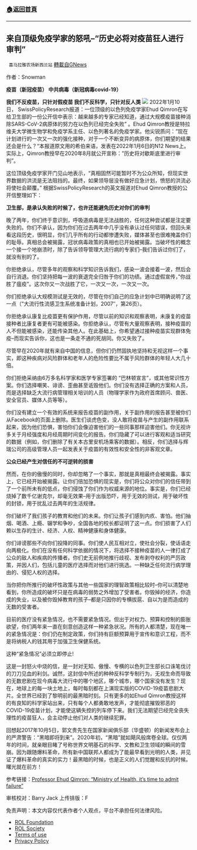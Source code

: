 ###  [:house:返回首頁](https://github.com/ourhimalayas/txt)
---


## 来自顶级免疫学家的怒吼&#8211;&#8220;历史必将对疫苗狂人进行审判&#8221;
` 喜马拉雅农场新西兰站` [轉載自GNews](https://gnews.org/zh-hans/1854745/)

作者：Snowman

**疫苗（新冠疫苗）
中共病毒（新冠病毒covid-19）**

**我们不反疫苗，只针对假疫苗
我们不反科学，只针对反人类**
![](https://assets.gnews.org/wp-content/uploads/2022/01/截屏2022-01-13-18.38.53.png)
2022年1月10日， SwissPolicyResearch报道：一位顶级的以色列免疫学家Ehud Qimron在写给卫生部的一份公开信中表示：越来越多的专家已经知道，通过大规模疫苗接种消除SARS-CoV-2病原体的努力在以色列已经完全失败” 。Ehud Qimron教授是特拉维夫大学微生物学和免疫学系主任、以色列著名的免疫学家。他尖锐质问：”现在计划进行的一次又一次的强化接种，对于一个不断变异的病原体，你们期望的结果还会是什么？“本报道原文用的希伯来语，发表在2022年1月6日的N12 News上。实际上，Qimron教授早在2020年8月就公开宣称：”历史将对歇斯底里进行审判”。

这位顶级免疫学家开门见山地表示，“真相固然可能暂时不为公众所知，但现实世界数据的洪流是无法阻挡的。最终，如果领导层没有做好应急计划，愤怒的洪流必将使社会颠覆。” 根据SwissPolicyResearch的英文报道对Ehud Qimron教授的公开信整理如下：

**卫生部，是承认失败的时候了，也许还能避免历史对你们的审判**

晚了两年，你们终于意识到，呼吸道病毒是无法战胜的，任何这种尝试都是注定要失败的。你们不承认，因为你们在过去两年中几乎没有承认过任何错误，但回头来看这段历史，很明显，你们几乎所有的行动都惨遭失败，媒体甚至也很难掩盖你们的耻辱。真相总会被揭露，冠状病毒政策的真相也已开始被揭露。当破坏性的概念一个接一个地崩溃时，除了告诉领导管理大流行病的专家们–我们告诉过你们了，就没有别的了。

你拒绝承认，尽管多年的观察和科学知识告诉我们，感染一波会接着一波，然后会自行消退。你们坚持把每一波的衰退完全归咎于你们的功绩。通过虚假宣传，”你战胜了瘟疫”。这次你又一次战胜了它，一次又一次，一次又一次。

你们拒绝承认大规模测试是无效的，尽管在你们自己的应急计划中已明确说明了这一点（”大流行性流感卫生系统准备计划，2007″，第26页）。

你拒绝承认康复比疫苗更有保护作用，尽管以前的知识和观察表明，未康复的疫苗接种者比康复者更有可能被感染。你拒绝承认，尽管有大量观察表明，接种疫苗的人不但能被感染，还能传染其他人。在此基础上，你希望通过接种疫苗实现群体免疫–而现实告诉你，这也是一条走不通的死胡同。你又失败了。

尽管早在2020年就有来自中国的信息，但你们仍然固执地坚持和无视这样一个事实，即这种疾病对风险群体和老年人的危险性要比不属于风险群体的年轻人大几十倍。

你们拒绝采纳由6万多名科学家和医学专家签署的 “巴林顿宣言”，或其他常识性方案。你们选择嘲笑、诽谤、歪曲甚至诋毁他们。你们没有选择正确的方案和人员，而是选择缺乏大流行病管理相关培训的人员（物理学家作为政府首席顾问、兽医、安全官员、媒体人员等等）。

你们没有建立一个有效的系统来报告疫苗的副作用，关于副作用的报告甚至被你们从Facebook的页面上删除。医生们谈虎色变，没人敢将疫苗与产生的副作用联系起来，因为他们恐惧，害怕你们会像迫害他们的一些同事那样迫害他们。你无视许多关于月经强度和月经周期时间变化的报告。你们隐藏了可以进行客观和适当研究的数据（例如，你们删除了有关本古里安机场乘客的数据）。相反，你们选择与辉瑞公司的高级管理人员一起发表关于疫苗的有效性和安全性的非客观文章。

**公众已经产生对信任的不可逆转的损害**

然而，在你的傲慢的同时，你却忽略了一个事实，那就是真相最终会被揭露。事实上，它已经开始被揭露。让你们倍加恐惧的现实是，你们将公众对你们的信任带到了一个前所未有的低点，你们侵蚀了你们作为权威来源的地位。事实是，你们已经烧掉了数千亿谢克尔，却毫无效果–用于出版恐吓，用于无效的测试，用于破坏性的封锁，用于扰乱过去两年的生活规律。

你们破坏了我们孩子的教育和他们的未来。你们让孩子们感到内疚、害怕。他们抽烟、喝酒、上瘾、辍学和争吵，全国各地的校长都证明了这一点。你们损害了人们赖以生存的生计、经济、人权、精神健康和身体健康。

你们诽谤那些不向你们投降的同事。你们使人民互相对立，使社会分裂，使话语走向两极化。你们在没有任何科学依据的情况下，将选择不接种疫苗的人一律打成了公众的敌人和疾病的传播者。你们史无前例地推行歧视、发布剥夺权利的严厉政策，并因人们，包括儿童的医疗选择而对他们进行挑选。一种缺乏任何流行病学理由的、侵犯人权的选择。

当你把你所推行的破坏性政策与其他一些国家的理智政策相比较时–你可以清楚地看到，你所造成的破坏只是在病毒的弱势之外增加了受害者。你毁掉的经济，你造成的失业，以及被你毁掉教育的孩子–都是只因你的专横拔扈、自以为是而造成的无数的受害者。

目前的医疗没有紧急情况，也不需要紧急情况。但出于对权力、预算和控制的膨胀欲望，你们两年来一直在刻意创造这样一种紧急状况。所有的人都清楚，现在唯一的紧急情况是：你们仍在制定政策，你们持有巨额预算用于宣传和意识工程，而不是将纳税人的钱其用于加强卫生保健系统。

这种“紧急情况”必须立即停止!

这是一封怒火中烧的信，是一封对无知、傲慢、专横的以色列卫生部长口诛笔伐讨的刀刀见血的利剑。诚然，这封信中所述的种种反科学专制行为，无视生命而导致的无数悲剧在现今病毒大流行中的哪个地区，哪个城市，哪个国家没有发生？现在，地球上的每一块土地上，每时每刻都在上演现实版的COVID-19疫苗悲剧大片。全世界已经到了黎明前的最黑暗时刻。只有更多的如Ehud Qimron教授这样的有良知的科学家站出来，只有每个人都勇敢地发声，才能彻底摧毁邪恶的COVID-19疫苗计划，才能使这辆失控的列车停下来。我们无法期望已经完全丧失理性的疫苗狂人，会主动停止他们对人类的继续犯罪。

回想起2017年10月5日，郭文贵先生在国家新闻俱乐部（华盛顿）的新闻发布会上的严肃警告：“黑暗即将到来”。2020年初，“黑暗”就如飓风般席卷全球。仅仅两年的时间，就亲眼目睹了号称世界文明基石的科学、文教和卫生领域的瞬间的雪崩。因为跟随爆料革命，所有新中国联邦人都成为了能最早看到光明的人类，并见证了爆料革命的真实的实力！最黑暗的时候，也是正义的人们觉醒和反抗的时候。曙光就在前方！

参考链接：[Professor Ehud Qimron: “Ministry of Health, it’s time to admit failure”](https://swprs.org/professor-ehud-qimron-ministry-of-health-its-time-to-admit-failure/)

审核校对：Barry Jack
上传排版：F

 

免责声明：本文内容仅代表作者个人观点，平台不承担任何法律风险。

- [ROL Foundation](https://rolfoundation.org/)
- [ROL Society](https://rolsociety.org/)
- [Terms of use](https://gnews.org/terms-of-use-3/)
- [Privacy Policy](https://gnews.org/privacy-policy/)

